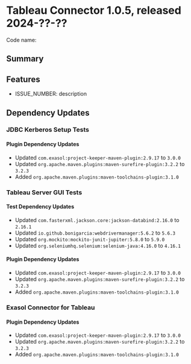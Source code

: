 # Tableau Connector 1.0.5, released 2024-??-??

Code name:

## Summary

## Features

* ISSUE_NUMBER: description

## Dependency Updates

### JDBC Kerberos Setup Tests

#### Plugin Dependency Updates

* Updated `com.exasol:project-keeper-maven-plugin:2.9.17` to `3.0.0`
* Updated `org.apache.maven.plugins:maven-surefire-plugin:3.2.2` to `3.2.3`
* Added `org.apache.maven.plugins:maven-toolchains-plugin:3.1.0`

### Tableau Server GUI Tests

#### Test Dependency Updates

* Updated `com.fasterxml.jackson.core:jackson-databind:2.16.0` to `2.16.1`
* Updated `io.github.bonigarcia:webdrivermanager:5.6.2` to `5.6.3`
* Updated `org.mockito:mockito-junit-jupiter:5.8.0` to `5.9.0`
* Updated `org.seleniumhq.selenium:selenium-java:4.16.0` to `4.16.1`

#### Plugin Dependency Updates

* Updated `com.exasol:project-keeper-maven-plugin:2.9.17` to `3.0.0`
* Updated `org.apache.maven.plugins:maven-surefire-plugin:3.2.2` to `3.2.3`
* Added `org.apache.maven.plugins:maven-toolchains-plugin:3.1.0`

### Exasol Connector for Tableau

#### Plugin Dependency Updates

* Updated `com.exasol:project-keeper-maven-plugin:2.9.17` to `3.0.0`
* Updated `org.apache.maven.plugins:maven-surefire-plugin:3.2.2` to `3.2.3`
* Added `org.apache.maven.plugins:maven-toolchains-plugin:3.1.0`
